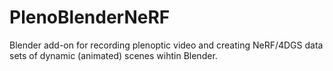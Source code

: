 # PlenoBlenderNeRF
Blender add-on for recording plenoptic video and creating NeRF/4DGS data sets of dynamic (animated) scenes wihtin Blender. 
